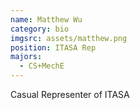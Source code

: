 ```yaml
---
name: Matthew Wu
category: bio
imgsrc: assets/matthew.png
position: ITASA Rep
majors:
  - CS+MechE
---
```

Casual Representer of ITASA